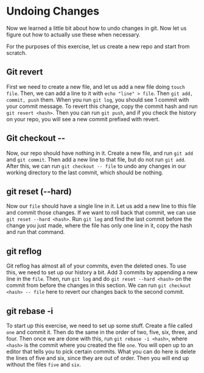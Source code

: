 # Undoing Changes

Now we learned a little bit about how to undo changes in git. Now let us figure out how to actually use these when necessary. 

For the purposes of this exercise, let us create a new repo and start from scratch. 
## Git revert

First we need to create a new file, and let us add a new file doing `touch file`. Then, we can add a line to it with `echo "line" > file`. Then `git add, commit, push` them. When you run `git log`, you should see 1 commit with your commit message. To revert this change, copy the commit hash and run `git revert <hash>`. Then you can run `git push`, and if you check the history on your repo, you will see a new commit prefixed with revert. 

## Git checkout --
Now, our repo should have nothing in it. Create a new file, and run `git add` and `git commit`. Then add a new line to that file, but do not run `git add`. After this, we can run `git checkout -- file` to undo any changes in our working directory to the last commit, which should be nothing. 

## git reset (--hard)
Now our `file` should have a single line in it. Let us add a new line to this file and commit those changes. If we want to roll back that commit, we can use `git reset --hard <hash>`. Run `git log` and find the last commit before the change you just made, where the file has only one line in it, copy the hash and run that command. 

## git reflog
Git reflog has almost all of your commits, even the deleted ones. To use this, we need to set up our history a bit. Add 3 commits by appending a new line in the `file`. Then, run `git log` and do `git reset --hard <hash>` on the commit from before the changes in this section. We can run `git checkout <hash> -- file` here to revert our changes back to the second commit. 

## git rebase -i
To start up this exercise, we need to set up some stuff. Create a file called `one` and commit it. Then do the same in the order of two, five, six, three, and four. Then once we are done with this, run `git rebase -i <hash>`, where `<hash>` is the commit where you created the file `one`. You will open up to an editor that tells you to pick certain commits. What you can do here is delete the lines of five and six, since they are out of order. Then you will end up without the files `five` and `six`. 